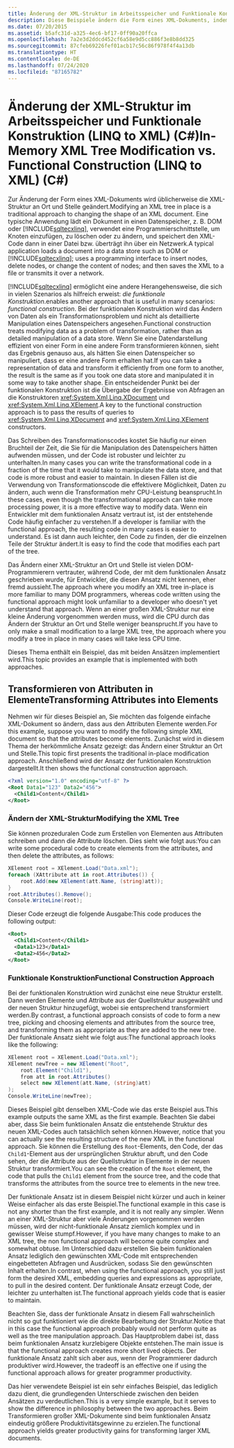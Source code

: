 ```yaml
---
title: Änderung der XML-Struktur im Arbeitsspeicher und Funktionale Konstruktion (LINQ to XML) (C#)
description: Diese Beispiele ändern die Form eines XML-Dokuments, indem es direkt bearbeitet und die funktionale LINQ to XML-Konstruktion in C# verwendet wird.
ms.date: 07/20/2015
ms.assetid: b5afc31d-a325-4ec6-bf17-0ff90a20ffca
ms.openlocfilehash: 7a2e3d2ddcd452cf6a58e9d5cc886f3e8b8dd325
ms.sourcegitcommit: 87cfeb69226fef01acb17c56c86f978f4f4a13db
ms.translationtype: HT
ms.contentlocale: de-DE
ms.lasthandoff: 07/24/2020
ms.locfileid: "87165782"
---
```

# <a name="in-memory-xml-tree-modification-vs-functional-construction-linq-to-xml-c"></a><span data-ttu-id="1be70-103">Änderung der XML-Struktur im Arbeitsspeicher und Funktionale Konstruktion (LINQ to XML) (C#)</span><span class="sxs-lookup"><span data-stu-id="1be70-103">In-Memory XML Tree Modification vs. Functional Construction (LINQ to XML) (C#)</span></span>
<span data-ttu-id="1be70-104">Zur Änderung der Form eines XML-Dokuments wird üblicherweise die XML-Struktur an Ort und Stelle geändert.</span><span class="sxs-lookup"><span data-stu-id="1be70-104">Modifying an XML tree in place is a traditional approach to changing the shape of an XML document.</span></span> <span data-ttu-id="1be70-105">Eine typische Anwendung lädt ein Dokument in einen Datenspeicher, z. B. DOM oder [!INCLUDE[sqltecxlinq](~/includes/sqltecxlinq-md.md)], verwendet eine Programmierschnittstelle, um Knoten einzufügen, zu löschen oder zu ändern, und speichert den XML-Code dann in einer Datei bzw. überträgt ihn über ein Netzwerk.</span><span class="sxs-lookup"><span data-stu-id="1be70-105">A typical application loads a document into a data store such as DOM or [!INCLUDE[sqltecxlinq](~/includes/sqltecxlinq-md.md)]; uses a programming interface to insert nodes, delete nodes, or change the content of nodes; and then saves the XML to a file or transmits it over a network.</span></span>  
  
 [!INCLUDE[sqltecxlinq](~/includes/sqltecxlinq-md.md)] <span data-ttu-id="1be70-106">ermöglicht eine andere Herangehensweise, die sich in vielen Szenarios als hilfreich erweist: *die funktionale Konstruktion*.</span><span class="sxs-lookup"><span data-stu-id="1be70-106">enables another approach that is useful in many scenarios: *functional construction*.</span></span> <span data-ttu-id="1be70-107">Bei der funktionalen Konstruktion wird das Ändern von Daten als ein Transformationsproblem und nicht als detaillierte Manipulation eines Datenspeichers angesehen.</span><span class="sxs-lookup"><span data-stu-id="1be70-107">Functional construction treats modifying data as a problem of transformation, rather than as detailed manipulation of a data store.</span></span> <span data-ttu-id="1be70-108">Wenn Sie eine Datendarstellung effizient von einer Form in eine andere Form transformieren können, sieht das Ergebnis genauso aus, als hätten Sie einen Datenspeicher so manipuliert, dass er eine andere Form erhalten hat.</span><span class="sxs-lookup"><span data-stu-id="1be70-108">If you can take a representation of data and transform it efficiently from one form to another, the result is the same as if you took one data store and manipulated it in some way to take another shape.</span></span> <span data-ttu-id="1be70-109">Ein entscheidender Punkt bei der funktionalen Konstruktion ist die Übergabe der Ergebnisse von Abfragen an die Konstruktoren <xref:System.Xml.Linq.XDocument> und <xref:System.Xml.Linq.XElement>.</span><span class="sxs-lookup"><span data-stu-id="1be70-109">A key to the functional construction approach is to pass the results of queries to <xref:System.Xml.Linq.XDocument> and <xref:System.Xml.Linq.XElement> constructors.</span></span>  
  
 <span data-ttu-id="1be70-110">Das Schreiben des Transformationscodes kostet Sie häufig nur einen Bruchteil der Zeit, die Sie für die Manipulation des Datenspeichers hätten aufwenden müssen, und der Code ist robuster und leichter zu unterhalten.</span><span class="sxs-lookup"><span data-stu-id="1be70-110">In many cases you can write the transformational code in a fraction of the time that it would take to manipulate the data store, and that code is more robust and easier to maintain.</span></span> <span data-ttu-id="1be70-111">In diesen Fällen ist die Verwendung von Transformationscode die effektivere Möglichkeit, Daten zu ändern, auch wenn die Transformation mehr CPU-Leistung beansprucht.</span><span class="sxs-lookup"><span data-stu-id="1be70-111">In these cases, even though the transformational approach can take more processing power, it is a more effective way to modify data.</span></span> <span data-ttu-id="1be70-112">Wenn ein Entwickler mit dem funktionalen Ansatz vertraut ist, ist der entstehende Code häufig einfacher zu verstehen.</span><span class="sxs-lookup"><span data-stu-id="1be70-112">If a developer is familiar with the functional approach, the resulting code in many cases is easier to understand.</span></span> <span data-ttu-id="1be70-113">Es ist dann auch leichter, den Code zu finden, der die einzelnen Teile der Struktur ändert.</span><span class="sxs-lookup"><span data-stu-id="1be70-113">It is easy to find the code that modifies each part of the tree.</span></span>  
  
 <span data-ttu-id="1be70-114">Das Ändern einer XML-Struktur an Ort und Stelle ist vielen DOM-Programmierern vertrauter, während Code, der mit dem funktionalen Ansatz geschrieben wurde, für Entwickler, die diesen Ansatz nicht kennen, eher fremd aussieht.</span><span class="sxs-lookup"><span data-stu-id="1be70-114">The approach where you modify an XML tree in-place is more familiar to many DOM programmers, whereas code written using the functional approach might look unfamiliar to a developer who doesn't yet understand that approach.</span></span> <span data-ttu-id="1be70-115">Wenn an einer großen XML-Struktur nur eine kleine Änderung vorgenommen werden muss, wird die CPU durch das Ändern der Struktur an Ort und Stelle weniger beansprucht.</span><span class="sxs-lookup"><span data-stu-id="1be70-115">If you have to only make a small modification to a large XML tree, the approach where you modify a tree in place in many cases will take less CPU time.</span></span>  
  
 <span data-ttu-id="1be70-116">Dieses Thema enthält ein Beispiel, das mit beiden Ansätzen implementiert wird.</span><span class="sxs-lookup"><span data-stu-id="1be70-116">This topic provides an example that is implemented with both approaches.</span></span>  
  
## <a name="transforming-attributes-into-elements"></a><span data-ttu-id="1be70-117">Transformieren von Attributen in Elemente</span><span class="sxs-lookup"><span data-stu-id="1be70-117">Transforming Attributes into Elements</span></span>  
 <span data-ttu-id="1be70-118">Nehmen wir für dieses Beispiel an, Sie möchten das folgende einfache XML-Dokument so ändern, dass aus den Attributen Elemente werden.</span><span class="sxs-lookup"><span data-stu-id="1be70-118">For this example, suppose you want to modify the following simple XML document so that the attributes become elements.</span></span> <span data-ttu-id="1be70-119">Zunächst wird in diesem Thema der herkömmliche Ansatz gezeigt: das Ändern einer Struktur an Ort und Stelle.</span><span class="sxs-lookup"><span data-stu-id="1be70-119">This topic first presents the traditional in-place modification approach.</span></span> <span data-ttu-id="1be70-120">Anschließend wird der Ansatz der funktionalen Konstruktion dargestellt.</span><span class="sxs-lookup"><span data-stu-id="1be70-120">It then shows the functional construction approach.</span></span>  
  
```xml  
<?xml version="1.0" encoding="utf-8" ?>  
<Root Data1="123" Data2="456">  
  <Child1>Content</Child1>  
</Root>  
```  
  
### <a name="modifying-the-xml-tree"></a><span data-ttu-id="1be70-121">Ändern der XML-Struktur</span><span class="sxs-lookup"><span data-stu-id="1be70-121">Modifying the XML Tree</span></span>  
 <span data-ttu-id="1be70-122">Sie können prozeduralen Code zum Erstellen von Elementen aus Attributen schreiben und dann die Attribute löschen. Dies sieht wie folgt aus:</span><span class="sxs-lookup"><span data-stu-id="1be70-122">You can write some procedural code to create elements from the attributes, and then delete the attributes, as follows:</span></span>  
  
```csharp  
XElement root = XElement.Load("Data.xml");  
foreach (XAttribute att in root.Attributes()) {  
    root.Add(new XElement(att.Name, (string)att));  
}  
root.Attributes().Remove();  
Console.WriteLine(root);  
```  
  
 <span data-ttu-id="1be70-123">Dieser Code erzeugt die folgende Ausgabe:</span><span class="sxs-lookup"><span data-stu-id="1be70-123">This code produces the following output:</span></span>  
  
```xml  
<Root>  
  <Child1>Content</Child1>  
  <Data1>123</Data1>  
  <Data2>456</Data2>  
</Root>  
```  
  
### <a name="functional-construction-approach"></a><span data-ttu-id="1be70-124">Funktionale Konstruktion</span><span class="sxs-lookup"><span data-stu-id="1be70-124">Functional Construction Approach</span></span>  
 <span data-ttu-id="1be70-125">Bei der funktionalen Konstruktion wird zunächst eine neue Struktur erstellt. Dann werden Elemente und Attribute aus der Quellstruktur ausgewählt und der neuen Struktur hinzugefügt, wobei sie entsprechend transformiert werden.</span><span class="sxs-lookup"><span data-stu-id="1be70-125">By contrast, a functional approach consists of code to form a new tree, picking and choosing elements and attributes from the source tree, and transforming them as appropriate as they are added to the new tree.</span></span> <span data-ttu-id="1be70-126">Der funktionale Ansatz sieht wie folgt aus:</span><span class="sxs-lookup"><span data-stu-id="1be70-126">The functional approach looks like the following:</span></span>  
  
```csharp  
XElement root = XElement.Load("Data.xml");  
XElement newTree = new XElement("Root",  
    root.Element("Child1"),  
    from att in root.Attributes()  
    select new XElement(att.Name, (string)att)  
);  
Console.WriteLine(newTree);  
```  
  
 <span data-ttu-id="1be70-127">Dieses Beispiel gibt denselben XML-Code wie das erste Beispiel aus.</span><span class="sxs-lookup"><span data-stu-id="1be70-127">This example outputs the same XML as the first example.</span></span> <span data-ttu-id="1be70-128">Beachten Sie dabei aber, dass Sie beim funktionalen Ansatz die entstehende Struktur des neuen XML-Codes auch tatsächlich sehen können.</span><span class="sxs-lookup"><span data-stu-id="1be70-128">However, notice that you can actually see the resulting structure of the new XML in the functional approach.</span></span> <span data-ttu-id="1be70-129">Sie können die Erstellung des `Root`-Elements, den Code, der das `Child1`-Element aus der ursprünglichen Struktur abruft, und den Code sehen, der die Attribute aus der Quellstruktur in Elemente in der neuen Struktur transformiert.</span><span class="sxs-lookup"><span data-stu-id="1be70-129">You can see the creation of the `Root` element, the code that pulls the `Child1` element from the source tree, and the code that transforms the attributes from the source tree to elements in the new tree.</span></span>  
  
 <span data-ttu-id="1be70-130">Der funktionale Ansatz ist in diesem Beispiel nicht kürzer und auch in keiner Weise einfacher als das erste Beispiel.</span><span class="sxs-lookup"><span data-stu-id="1be70-130">The functional example in this case is not any shorter than the first example, and it is not really any simpler.</span></span> <span data-ttu-id="1be70-131">Wenn an einer XML-Struktur aber viele Änderungen vorgenommen werden müssen, wird der nicht-funktionale Ansatz ziemlich komplex und in gewisser Weise stumpf.</span><span class="sxs-lookup"><span data-stu-id="1be70-131">However, if you have many changes to make to an XML tree, the non functional approach will become quite complex and somewhat obtuse.</span></span> <span data-ttu-id="1be70-132">Im Unterschied dazu erstellen Sie beim funktionalen Ansatz lediglich den gewünschten XML-Code mit entsprechenden eingebetteten Abfragen und Ausdrücken, sodass Sie den gewünschten Inhalt erhalten.</span><span class="sxs-lookup"><span data-stu-id="1be70-132">In contrast, when using the functional approach, you still just form the desired XML, embedding queries and expressions as appropriate, to pull in the desired content.</span></span> <span data-ttu-id="1be70-133">Der funktionale Ansatz erzeugt Code, der leichter zu unterhalten ist.</span><span class="sxs-lookup"><span data-stu-id="1be70-133">The functional approach yields code that is easier to maintain.</span></span>  
  
 <span data-ttu-id="1be70-134">Beachten Sie, dass der funktionale Ansatz in diesem Fall wahrscheinlich nicht so gut funktioniert wie die direkte Bearbeitung der Struktur.</span><span class="sxs-lookup"><span data-stu-id="1be70-134">Notice that in this case the functional approach probably would not perform quite as well as the tree manipulation approach.</span></span> <span data-ttu-id="1be70-135">Das Hauptproblem dabei ist, dass beim funktionalen Ansatz kurzlebigere Objekte entstehen.</span><span class="sxs-lookup"><span data-stu-id="1be70-135">The main issue is that the functional approach creates more short lived objects.</span></span> <span data-ttu-id="1be70-136">Der funktionale Ansatz zahlt sich aber aus, wenn der Programmierer dadurch produktiver wird.</span><span class="sxs-lookup"><span data-stu-id="1be70-136">However, the tradeoff is an effective one if using the functional approach allows for greater programmer productivity.</span></span>  
  
 <span data-ttu-id="1be70-137">Das hier verwendete Beispiel ist ein sehr einfaches Beispiel, das lediglich dazu dient, die grundlegenden Unterschiede zwischen den beiden Ansätzen zu verdeutlichen.</span><span class="sxs-lookup"><span data-stu-id="1be70-137">This is a very simple example, but it serves to show the difference in philosophy between the two approaches.</span></span> <span data-ttu-id="1be70-138">Beim Transformieren großer XML-Dokumente sind beim funktionalen Ansatz eindeutig größere Produktivitätsgewinne zu erzielen.</span><span class="sxs-lookup"><span data-stu-id="1be70-138">The functional approach yields greater productivity gains for transforming larger XML documents.</span></span>  
  